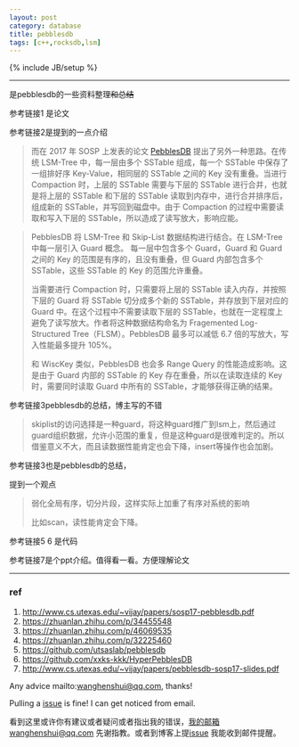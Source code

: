 ```yaml
---
layout: post
category: database
title: pebblesdb
tags: [c++,rocksdb,lsm]
---
```


{% include JB/setup %}

---



是pebblesdb的一些资料整理~~和总结~~

参考链接1 是论文

参考链接2是提到的一点介绍

>而在 2017 年 SOSP 上发表的论文 [PebblesDB](https://link.zhihu.com/?target=http%3A//www.cs.utexas.edu/~vijay/papers/sosp17-pebblesdb.pdf) 提出了另外一种思路。在传统 LSM-Tree 中，每一层由多个 SSTable 组成，每一个 SSTable 中保存了一组排好序 Key-Value，相同层的 SSTable 之间的 Key 没有重叠。当进行 Compaction 时，上层的 SSTable 需要与下层的 SSTable 进行合并，也就是将上层的 SSTable 和下层的 SSTable 读取到内存中，进行合并排序后，组成新的 SSTable，并写回到磁盘中。由于 Compaction 的过程中需要读取和写入下层的 SSTable，所以造成了读写放大，影响应能。

> PebblesDB 将 LSM-Tree 和 Skip-List 数据结构进行结合。在 LSM-Tree 中每一层引入 Guard 概念。 每一层中包含多个 Guard，Guard 和 Guard 之间的 Key 的范围是有序的，且没有重叠，但 Guard 内部包含多个 SSTable，这些 SSTable 的 Key 的范围允许重叠。
>
> 当需要进行 Compaction 时，只需要将上层的 SSTable 读入内存，并按照下层的 Guard 将 SSTable 切分成多个新的 SSTable，并存放到下层对应的 Guard 中。在这个过程中不需要读取下层的 SSTable，也就在一定程度上避免了读写放大。作者将这种数据结构命名为 Fragemented Log-Structured Tree（FLSM）。PebblesDB 最多可以减低 6.7 倍的写放大，写入性能最多提升 105%。
>
> 和 WiscKey 类似，PebblesDB 也会多 Range Query 的性能造成影响。这是由于 Guard 内部的 SSTable 的 Key 存在重叠，所以在读取连续的 Key 时，需要同时读取 Guard 中所有的 SSTable，才能够获得正确的结果。



参考链接3pebblesdb的总结，博主写的不错

> skiplist的访问选择是一种guard，将这种guard推广到lsm上，然后通过guard组织数据，允许小范围的重复，但是这种guard是很难判定的。所以借鉴意义不大，而且读数据性能肯定也会下降，insert等操作也会加剧。

参考链接3也是pebblesdb的总结，

提到一个观点

> 弱化全局有序，切分片段，这样实际上加重了有序对系统的影响
>
> 比如scan，读性能肯定会下降。



参考链接5 6 是代码

参考链接7是个ppt介绍。值得看一看。方便理解论文

----

### ref

1. http://www.cs.utexas.edu/~vijay/papers/sosp17-pebblesdb.pdf
2. https://zhuanlan.zhihu.com/p/34455548
3. https://zhuanlan.zhihu.com/p/46069535
4. https://zhuanlan.zhihu.com/p/32225460
5. https://github.com/utsaslab/pebblesdb
6. https://github.com/xxks-kkk/HyperPebblesDB
7. http://www.cs.utexas.edu/~vijay/papers/pebblesdb-sosp17-slides.pdf



Any advice mailto:wanghenshui@qq.com, thanks! 

Pulling a [issue](https://github.com/wanghenshui/wanghenshui.github.io/issues/new) is fine! I can get noticed from email.

看到这里或许你有建议或者疑问或者指出我的错误，我的邮箱wanghenshui@qq.com 先谢指教。或者到博客上提[issue](https://github.com/wanghenshui/wanghenshui.github.io/issues/new) 我能收到邮件提醒。